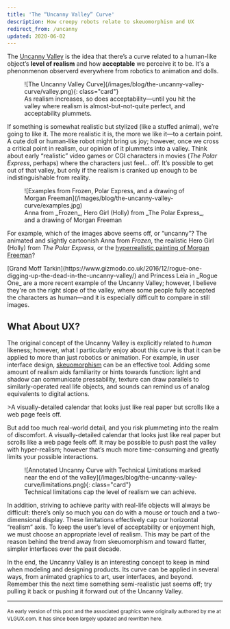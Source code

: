 ```yaml
---
title: 'The “Uncanny Valley” Curve'
description: How creepy robots relate to skeuomorphism and UX
redirect_from: /uncanny
updated: 2020-06-02
---
```


The [Uncanny Valley](https://en.wikipedia.org/wiki/Uncanny_valley) is the idea that there’s a curve related to a human-like object’s **level of realism** and how **acceptable** we perceive it to be. It's a phenonmenon observerd everywhere from robotics to animation and dolls.

<figure markdown="1">
![The Uncanny Valley Curve](/images/blog/the-uncanny-valley-curve/valley.png){: class="card"}
<figcaption markdown="1">
As realism increases, so does acceptability—until you hit the valley where realism is almost-but-not-quite perfect, and acceptability plummets.
</figcaption>
</figure>

If something is somewhat realistic but stylized (like a stuffed animal), we’re going to like it. The more realistic it is, the more we like it—to a certain point. A cute doll or human-like robot might bring us joy; however, once we cross a critical point in realism, our opinion of it plummets into a valley. Think about early “realistic” video games or CGI characters in movies (_The Polar Express_, perhaps) where the characters just feel… off. It’s possible to get out of that valley, but only if the realism is cranked up enough to be indistinguishable from reality.

<figure markdown="1">
![Examples from Frozen, Polar Express, and a drawing of Morgan Freeman](/images/blog/the-uncanny-valley-curve/examples.jpg)
<figcaption markdown="1">
Anna from _Frozen_, Hero Girl (Holly) from _The Polar Express_, and a drawing of Morgan Freeman
</figcaption>
</figure>

For example, which of the images above seems off, or “uncanny”? The animated and slightly cartoonish Anna from _Frozen_, the realistic Hero Girl (Holly) from _The Polar Express_, or the [hyperrealistic painting of Morgan Freeman](http://www.kylelambert.co.uk/gallery/morgan-freeman/photorealistic/)?

<aside markdown="1">
[Grand Moff Tarkin](https://www.gizmodo.co.uk/2016/12/rogue-one-digging-up-the-dead-in-the-uncanny-valley/) and Princess Leia in _Rogue One_ are a more recent example of the Uncanny Valley; however, I believe they're on the right slope of the valley, where some people fully accepted the characters as human—and it is especially difficult to compare in still images.
</aside>

## What About UX?

The original concept of the Uncanny Valley is explicitly related to _human_ likeness; however, what I particularly enjoy about this curve is that it can be applied to more than just robotics or animation. For example, in user interface design, [skeuomorphism](https://en.wikipedia.org/wiki/Skeuomorph#Digital_skeuomorphs) can be an effective tool. Adding some amount of realism aids familiarity or hints towards function: light and shadow can communicate pressability, texture can draw parallels to similarly-operated real life objects, and sounds can remind us of analog equivalents to digital actions.

<aside markdown="1">
>A visually-detailed calendar that looks just like real paper but scrolls like a web page feels off.
</aside>

But add too much real-world detail, and you risk plummeting into the realm of discomfort. A visually-detailed calendar that looks just like real paper but scrolls like a web page feels off. It may be possible to push past the valley with hyper-realism; however that’s much more time-consuming and greatly limits your possible interactions.

<figure markdown="1">
![Annotated Uncanny Curve with Technical Limitations marked near the end of the valley](/images/blog/the-uncanny-valley-curve/limitations.png){: class="card"}
<figcaption markdown="1">
Technical limitations cap the level of realism we can achieve.
</figcaption>
</figure>

In addition, striving to achieve parity with real-life objects will always be difficult: there’s only so much you can do with a mouse or touch and a two-dimensional display. These limitations effectively cap our horizontal “realism” axis. To keep the user’s level of acceptability or enjoyment high, we must choose an appropriate level of realism. This may be part of the reason behind the trend away from skeuomorphism and toward flatter, simpler interfaces over the past decade.

In the end, the Uncanny Valley is an interesting concept to keep in mind when modeling and designing products. Its curve can be applied in several ways, from animated graphics to art, user interfaces, and beyond. Remember this the next time something semi-realistic just seems off; try pulling it back or pushing it forward out of the Uncanny Valley.

---

<small>An early version of this post and the associated graphics were originally authored by me at VLGUX.com. It has since been largely updated and rewritten here.</small>
